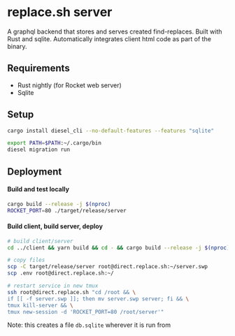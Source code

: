 # replace.sh server
A graphql backend that stores and serves created find-replaces. Built with Rust and sqlite. Automatically integrates client html code as part of the binary.

## Requirements

- Rust nightly (for Rocket web server)
- Sqlite

## Setup

```bash
cargo install diesel_cli --no-default-features --features "sqlite"

export PATH=$PATH:~/.cargo/bin
diesel migration run
```

## Deployment

#### Build and test locally
```bash
cargo build --release -j $(nproc)
ROCKET_PORT=80 ./target/release/server
```

#### Build client, build server, deploy
```bash
# build client/server
cd ../client && yarn build && cd - && cargo build --release -j $(nproc)

# copy files
scp -C target/release/server root@direct.replace.sh:~/server.swp
scp .env root@direct.replace.sh:~/

# restart service in new tmux
ssh root@direct.replace.sh "cd /root && \
if [[ -f server.swp ]]; then mv server.swp server; fi && \
tmux kill-server && \
tmux new-session -d 'ROCKET_PORT=80 /root/server'"
```
Note: this creates a file `db.sqlite` wherever it is run from
